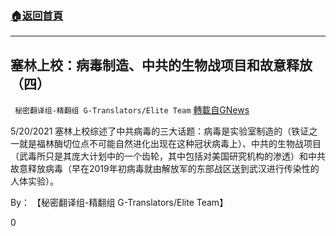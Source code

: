 ###  [:house:返回首頁](https://github.com/ourhimalayas/txt)
---

## 塞林上校：病毒制造、中共的生物战项目和故意释放（四）
` 秘密翻译组-精翻组 G-Translators/Elite Team` [轉載自GNews](https://gnews.org/zh-hans/1264407/)

5/20/2021 塞林上校综述了中共病毒的三大话题：病毒是实验室制造的（铁证之一就是福林酶切位点不可能自然进化出现在这种冠状病毒上）、中共的生物战项目（武毒所只是其庞大计划中的一个齿轮，其中包括对美国研究机构的渗透）和中共故意释放病毒（早在2019年初病毒就由解放军的东部战区送到武汉进行传染性的人体实验）。

By： 【秘密翻译组-精翻组 G-Translators/Elite Team】

0
